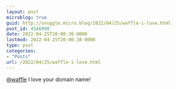 ```yaml
---
layout: post
microblog: true
guid: http://snuggle.micro.blog/2022/04/25/waffle-i-love.html
post_id: 4546990
date: 2022-04-25T20:00:38-0000
lastmod: 2022-04-25T20:00:38-0000
type: post
categories:
- "Posts"
url: /2022/04/25/waffle-i-love.html
---
```

<p><span class="h-card" translate="no"><a href="https://tech.lgbt/@waffle" class="u-url mention">@<span>waffle</span></a></span> I love your domain name!</p>

